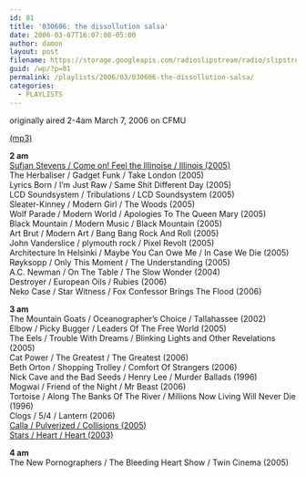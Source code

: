 ```yaml
---
id: 81
title: '030606: the dissollution salsa'
date: 2006-03-07T16:07:08-05:00
author: damon
layout: post
filename: https://storage.googleapis.com/radioslipstream/radio/slipstream060306.mp
guid: /wp/?p=81
permalink: /playlists/2006/03/030606-the-dissollution-salsa/
categories:
  - PLAYLISTS
---
```

originally aired 2-4am March 7, 2006 on CFMU

[(mp3)](https://storage.googleapis.com/radioslipstream/radio/slipstream060306.mp3)

**2 am**  
[Sufjan Stevens / Come on! Feel the Illinoise / Illinois (2005)](/2005/07/06/we-laughed-at-the-beatitudes-of-a-thousand-lines/)  
The Herbaliser / Gadget Funk / Take London (2005)  
Lyrics Born / I’m Just Raw / Same Shit Different Day (2005)  
LCD Soundsystem / Tribulations / LCD Soundsystem (2005)  
Sleater-Kinney / Modern Girl / The Woods (2005)  
Wolf Parade / Modern World / Apologies To The Queen Mary (2005)  
Black Mountain / Modern Music / Black Mountain (2005)  
Art Brut / Modern Art / Bang Bang Rock And Roll (2005)  
John Vanderslice / plymouth rock / Pixel Revolt (2005)  
Architecture In Helsinki / Maybe You Can Owe Me / In Case We Die (2005)  
Røyksopp / Only This Moment / The Understanding (2005)  
A.C. Newman / On The Table / The Slow Wonder (2004)  
Destroyer / European Oils / Rubies (2006)  
Neko Case / Star Witness / Fox Confessor Brings The Flood (2006)

**3 am**  
The Mountain Goats / Oceanographer’s Choice / Tallahassee (2002)  
Elbow / Picky Bugger / Leaders Of The Free World (2005)  
The Eels / Trouble With Dreams / Blinking Lights and Other Revelations (2005)  
Cat Power / The Greatest / The Greatest (2006)  
Beth Orton / Shopping Trolley / Comfort Of Strangers (2006)  
Nick Cave and the Bad Seeds / Henry Lee / Murder Ballads (1996)  
Mogwai / Friend of the Night / Mr Beast (2006)  
Tortoise / Along The Banks Of The River / Millions Now Living Will Never Die (1996)  
Clogs / 5/4 / Lantern (2006)  
[Calla / Pulverized / Collisions (2005)](/2005/08/03/quote-me-on-the-first-cause-the-worst-is-to-come/)  
[Stars / Heart / Heart (2003)](/2005/10/15/i-think-i-saw-your-airplane-in-the-sky-tonight/)

**4 am**  
The New Pornographers / The Bleeding Heart Show / Twin Cinema (2005)